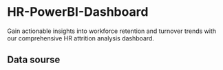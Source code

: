 # HR-PowerBI-Dashboard
Gain actionable insights into workforce retention and turnover trends with our comprehensive HR attrition analysis dashboard.
## Data sourse
